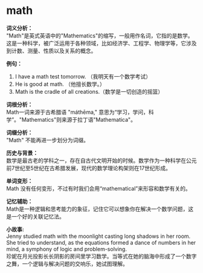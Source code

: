 # math

**词义分析：**  
"Math"是英式英语中的"Mathematics"的缩写，一般用作名词，它指的是数学。这是一种科学，被广泛运用于各种领域，比如经济学、工程学、物理学等，它涉及到计数、测量、性质以及关系的概念。

  

**例句：**

  

1.  I have a math test tomorrow. （我明天有一个数学考试）
2.  He is good at math. （他擅长数学。）
3.  Math is the cradle of all creations.（数学是一切创造的摇篮）

  

**词根分析：**  
Math一词来源于古希腊语 "máthēma," 意思为“学习，学问，科学”。"Mathematics"则来源于拉丁语"Mathematica"。

  

**词缀分析：**  
"Math" 不能再进一步划分为词缀。

  

**历史与背景：**  
数学是最古老的学科之一，存在自古代文明开始的时候。数学作为一种科学在公元前7世纪至5世纪在古希腊发展，现代的数学理论构架则在17世纪形成。

  

**单词变形：**  
Math 没有任何变形，不过有时我们会用“mathematical”来形容和数学有关的。

  

**记忆辅助：**  
Math是一种逻辑和思考能力的象征，记住它可以想象你在解决一个数学问题，这是一个好的关联记忆法。

  

**小故事:**  
Jenny studied math with the moonlight casting long shadows in her room. She tried to understand, as the equations formed a dance of numbers in her mind, a symphony of logic and problem-solving.  
珍妮在月光投影长长阴影的房间里学习数学。当等式在她的脑海中形成了一个数字之舞，一个逻辑与解决问题的交响乐，她试图理解。
